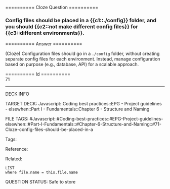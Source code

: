 ========== Cloze Question ==========

###  Config files should be placed in a {{c1::./config}} folder, and you should {{c2::not make different config files}} for {{c3::different environments}}.  

========== Answer ==========  

(Cloze) Configuration files should go in a `./config` folder, without creating separate config files for each environment. Instead, manage configuration based on purpose (e.g., database, API) for a scalable approach.

========== Id ==========  
71

---

DECK INFO

TARGET DECK: Javascript::Coding best practices::EPG - Project guidelines - elsewhen::Part I - Fundamentals::Chapter 6 - Structure and Naming

FILE TAGS: #Javascript::#Coding-best-practices::#EPG-Project-guidelines-elsewhen::#Part-I-Fundamentals::#Chapter-6-Structure-and-Naming::#71-Cloze-config-files-should-be-placed-in-a

Tags:

Reference:

Related:

```dataview
LIST
where file.name = this.file.name
```

QUESTION STATUS: Safe to store
